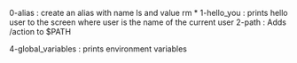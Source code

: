 0-alias : create an alias with name ls and value rm *
1-hello_you : prints hello user to the screen where user is the name of the current user
2-path : Adds /action to $PATH

4-global_variables : prints environment variables
